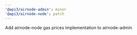 ```yaml
---
'@api3/airnode-admin': minor
'@api3/airnode-node': patch
---
```


Add airnode-node gas prices implementation to airnode-admin
